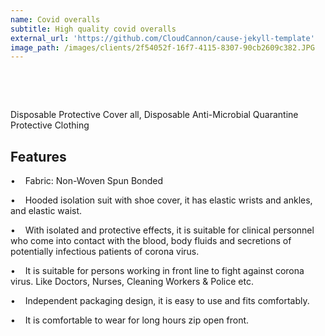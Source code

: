 ```yaml
---
name: Covid overalls
subtitle: High quality covid overalls
external_url: 'https://github.com/CloudCannon/cause-jekyll-template'
image_path: /images/clients/2f54052f-16f7-4115-8307-90cb2609c382.JPG
---
```


&nbsp;

&nbsp;

Disposable Protective Cover all, Disposable Anti-Microbial Quarantine Protective Clothing&nbsp;

## Features

• &nbsp; &nbsp;Fabric: Non-Woven Spun Bonded

• &nbsp; &nbsp;Hooded isolation suit with shoe cover, it has elastic wrists and ankles, and elastic waist.

• &nbsp; &nbsp;With isolated and protective effects, it is suitable for clinical personnel who come into contact with the blood, body fluids and secretions of potentially infectious patients of corona virus.

• &nbsp; &nbsp;It is suitable for persons working in front line to fight against corona virus. Like Doctors, Nurses, Cleaning Workers & Police etc.

• &nbsp; &nbsp;Independent packaging design, it is easy to use and fits comfortably.

• &nbsp; &nbsp;It is comfortable to wear for long hours zip open front.